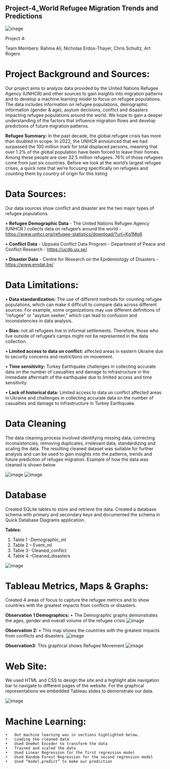 ## Project-4_World Refugee Migration Trends and Predictions

![image](https://user-images.githubusercontent.com/113714205/226762476-fc712adc-19bd-4047-bfc6-7fd9f07a6db2.png)

Project 4:

Team Members:   Rahma Ali, Nicholas Erdos-Thayer, Chris Schultz,  Art Rogers

# Project Background and Sources:

Our project aims to analyze data provided by the United Nations Refugee Agency (UNHCR) and other sources to gain insights into migration patterns and to develop a machine learning model to focus on refugee populations. The data includes information on refugee populations, demographic information (gender & age), asylum decisions, conflict and disasters impacting refugee populations around the world. We hope to gain a deeper understanding of the factors that influence migration flows and develop predictions of future migration patterns.

**Refugee Summary:**
In the past decade, the global refugee crisis has more than doubled in scope. In 2022, the UNHCR announced that we had surpassed the 100 million mark for total displaced persons, meaning that over 1.2% of the global population have been forced to leave their homes. Among these people are over 32.5 million refugees. 76% of those refugees come from just six countries. Before we look at the world’s largest refugee crises, a quick note that we’re focusing specifically on refugees and counting them by country of origin for this listing

# Data Sources:
Our data sources show conflict and disaster are the two major types of refugee populations.

•	**Refugee Demographic Data** - The United Nations Refugee Agency (UNHCR ) collects data on refugee’s around the world - https://www.unhcr.org/refugee-statistics/download/?url=Kg1Mg6

•	**Conflict Data** - Uppsala Conflict Data Program - Department of Peace and Conflict Research - https://ucdp.uu.se/

•	**Disaster Data** - Centre for Research on the Epidemiology of Disasters - https://www.emdat.be/

# Data Limitations:

•	**Data standardization:** The use of different methods for counting refugee populations, 
which can make it difficult to compare data across different sources. For example, 
some organizations may use different definitions of "refugee" or "asylum seeker," 
which can lead to confusion and inconsistencies in data analysis.

•	**Bias:** not all refugees live in informal settlements. Therefore, those who live outside 
of refugee’s camps might not be represented in the data collection.

•	**Limited access to data on conflict:** affected areas in eastern Ukraine due to security 
concerns and restrictions on movement.

•	**Time sensitivity:** Turkey Earthquake challenges in collecting accurate data on the 
number of casualties and damage to infrastructure in the immediate aftermath of the 
earthquake due to limited access and time sensitivity.

•	**Lack of historical data:** Limited access to data on conflict affected areas in Ukraine 
and challenges in collecting accurate data on the number of casualties and damage to 
infrastructure in Turkey Earthquake.


 # Data Cleaning
 The data cleaning process involved identifying missing data, correcting inconsistencies, removing duplicates, irrelevant data, standardizing and scaling the data. The resulting cleaned dataset was suitable for further analysis and can be used to gain insights into the patterns, trends and future prediction of refugee migration. Example of how the data was cleaned is shown below
 
![image](https://user-images.githubusercontent.com/113312408/226767144-787db2ec-2de2-4942-867d-132c8500d308.png)
![image](https://user-images.githubusercontent.com/113312408/226766928-bdd77fd0-1682-471c-b526-56af3fe17590.png)

 #  Database
Created SQLite tables to store and retrieve the data. Created a database schema with primary and secondary keys and documented the schema in Quick Database Diagrams application.

**Tables:**
1.	Table 1 -Demographic_ml
2.	Table 2 – Event_ml
3.	Table 3- Cleaned_conflict
4.	Table 4 –Cleaned_disasters

![image](https://user-images.githubusercontent.com/113312408/226196244-7c66b085-c3f8-4512-bb7f-a54b80c58ddd.png)

# Tableau Metrics, Maps & Graphs:
Created 4 areas of focus to capture the refugee metrics and to show countries with the greatest impacts from conflicts or disasters.
 
 **Observation 1 Demographics:**
  •	The Demographic graphs demonstrates the ages, gender and overall volume of the refugee crisis
   ![image](https://user-images.githubusercontent.com/113714205/226493646-4230440a-3c06-4147-9621-569fef31820d.png)
  
  **Observation 2:**
  •	This map shows the countries with the greatest impacts from conflicts and disasters. 
  ![image](https://user-images.githubusercontent.com/113714205/226493951-f280cf5f-b3f1-48cf-aa1c-f5be076f494f.png)
  
  **Observation3:**
  This graphical shows Refugee Movement
  ![image](https://user-images.githubusercontent.com/113714205/226493823-a0cd46ee-71a1-476e-8632-0e8faf491cb9.png)


# Web Site:
We used HTML and CSS to design the site and a highlight able navigation bar to navigate to different pages of the website.  For the graphical representations we embedded Tableau slides to demonstrate our data.


![image](https://user-images.githubusercontent.com/113714205/226765350-b2810ebf-11cb-4566-911b-a215f0541a89.png)



# Machine Learning: 
    •	Out machine learning was in sections highlighted below.
    •	Loading the cleaned data
    •	Used OneHot Encoder to transform the data
    •	Trained and scaled the data
    •	Used Linear Regression for the first regression model
    •	Used Random Forest Regression for the second regression model
    •	Used “model.predict” to make our prediction






 


